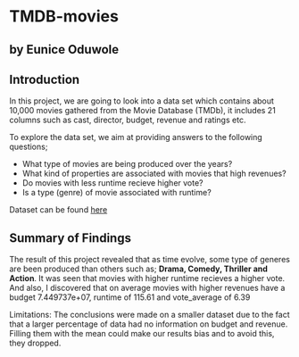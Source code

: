 # TMDB-movies
## by Eunice Oduwole

## Introduction 
In this project, we are going to look into a data set which contains about 10,000 movies gathered from the Movie Database (TMDb), it includes 21 columns such as cast, director, budget, revenue and ratings etc.

To explore the data set, we aim at providing answers to the following questions;

- What type of movies are being produced over the years?
- What kind of properties are associated with movies that high revenues?
- Do movies with less runtime recieve higher vote?
- Is a type (genre) of movie associated with runtime?

Dataset can be found [here](https://d17h27t6h515a5.cloudfront.net/topher/2017/October/59dd1c4c_tmdb-movies/tmdb-movies.csv)





## Summary of Findings
The result of this project revealed that as time evolve, some type of generes are been produced than others such as; **Drama, Comedy, Thriller and Action**. It was seen that movies with higher runtime recieves a higher vote. And also, I discovered that on average movies with higher revenues have a budget 7.449737e+07, runtime of 115.61 and vote_average of 6.39

Limitations: The conclusions were made on a smaller dataset due to the fact that a larger percentage of data had no information on budget and revenue. Filling them with the mean could make our results bias and to avoid this, they dropped.





